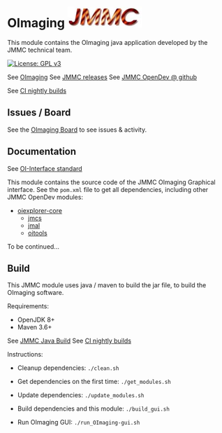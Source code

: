 # OImaging    ![JMMC logo](doc/JMMC-logo.jpg)

This module contains the OImaging java application developed by the JMMC technical team.

[![License: GPL v3](https://img.shields.io/badge/License-GPLv3-blue.svg)](LICENSE)


See [OImaging](https://www.jmmc.fr/oimaging)
See [JMMC releases](https://www.jmmc.fr/releases/)
See [JMMC OpenDev @ github](https://github.com/JMMC-OpenDev/)

See [CI nightly builds](https://github.com/JMMC-OpenDev/jmmc-java-build/actions/workflows/build.yml)


## Issues / Board

See the [OImaging Board](https://github.com/orgs/JMMC-OpenDev/projects/3) to see issues & activity.


## Documentation

See [OI-Interface standard](https://github.com/JMMC-OpenDev/OI-Imaging-JRA)


This module contains the source code of the JMMC OImaging Graphical interface.
See the `pom.xml` file to get all dependencies, including other JMMC OpenDev modules:
- [oiexplorer-core](https://github.com/JMMC-OpenDev/oiexplorer-core)
    - [jmcs](https://github.com/JMMC-OpenDev/jmcs)
    - [jmal](https://github.com/JMMC-OpenDev/jmal)
    - [oitools](https://github.com/JMMC-OpenDev/oitools)

To be continued...


## Build

This JMMC module uses java / maven to build the jar file, to build the OImaging software.

Requirements:
- OpenJDK 8+
- Maven 3.6+

See [JMMC Java Build](https://github.com/JMMC-OpenDev/jmmc-java-build)
See [CI nightly builds](https://github.com/JMMC-OpenDev/jmmc-java-build/actions/workflows/build.yml)

Instructions:

- Cleanup dependencies:
`./clean.sh`

- Get dependencies on the first time:
`./get_modules.sh`

- Update dependencies:
`./update_modules.sh`

- Build dependencies and this module:
`./build_gui.sh`

- Run OImaging GUI:
`./run_OImaging-gui.sh`

